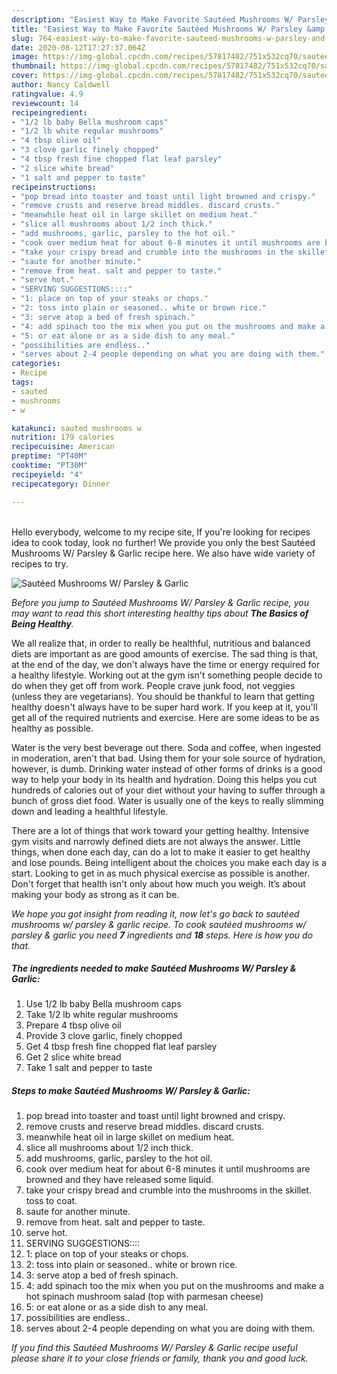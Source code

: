 ```yaml
---
description: "Easiest Way to Make Favorite Sautéed Mushrooms W/ Parsley &amp;amp; Garlic"
title: "Easiest Way to Make Favorite Sautéed Mushrooms W/ Parsley &amp;amp; Garlic"
slug: 764-easiest-way-to-make-favorite-sauteed-mushrooms-w-parsley-and-amp-garlic
date: 2020-08-12T17:27:37.064Z
image: https://img-global.cpcdn.com/recipes/57817482/751x532cq70/sauteed-mushrooms-w-parsley-garlic-recipe-main-photo.jpg
thumbnail: https://img-global.cpcdn.com/recipes/57817482/751x532cq70/sauteed-mushrooms-w-parsley-garlic-recipe-main-photo.jpg
cover: https://img-global.cpcdn.com/recipes/57817482/751x532cq70/sauteed-mushrooms-w-parsley-garlic-recipe-main-photo.jpg
author: Nancy Caldwell
ratingvalue: 4.9
reviewcount: 14
recipeingredient:
- "1/2 lb baby Bella mushroom caps"
- "1/2 lb white regular mushrooms"
- "4 tbsp olive oil"
- "3 clove garlic finely chopped"
- "4 tbsp fresh fine chopped flat leaf parsley"
- "2 slice white bread"
- "1 salt and pepper to taste"
recipeinstructions:
- "pop bread into toaster and toast until light browned and crispy."
- "remove crusts and reserve bread middles. discard crusts."
- "meanwhile heat oil in large skillet on medium heat."
- "slice all mushrooms about 1/2 inch thick."
- "add mushrooms, garlic, parsley to the hot oil."
- "cook over medium heat for about 6-8 minutes it until mushrooms are browned and they have released some liquid."
- "take your crispy bread and crumble into the mushrooms in the skillet. toss to coat."
- "saute for another minute."
- "remove from heat. salt and pepper to taste."
- "serve hot."
- "SERVING SUGGESTIONS::::"
- "1: place on top of your steaks or chops."
- "2: toss into plain or seasoned.. white or brown rice."
- "3: serve atop a bed of fresh spinach."
- "4: add spinach too the mix when you put on the mushrooms and make a hot spinach mushroom salad (top with parmesan cheese)"
- "5: or eat alone or as a side dish to any meal."
- "possibilities are endless.."
- "serves about 2-4 people depending on what you are doing with them."
categories:
- Recipe
tags:
- sauted
- mushrooms
- w

katakunci: sauted mushrooms w 
nutrition: 179 calories
recipecuisine: American
preptime: "PT40M"
cooktime: "PT30M"
recipeyield: "4"
recipecategory: Dinner

---
```

<br>
Hello everybody, welcome to my recipe site, If you're looking for recipes idea to cook today, look no further! We provide you only the best Sautéed Mushrooms W/ Parsley &amp; Garlic recipe here. We also have wide variety of recipes to try.
<br>


![Sautéed Mushrooms W/ Parsley &amp; Garlic](https://img-global.cpcdn.com/recipes/57817482/751x532cq70/sauteed-mushrooms-w-parsley-garlic-recipe-main-photo.jpg)

<i>Before you jump to Sautéed Mushrooms W/ Parsley &amp; Garlic recipe, you may want to read this short interesting healthy tips about <strong>The Basics of Being Healthy</strong>.</i>

We all realize that, in order to really be healthful, nutritious and balanced diets are important as are good amounts of exercise. The sad thing is that, at the end of the day, we don't always have the time or energy required for a healthy lifestyle. Working out at the gym isn't something people decide to do when they get off from work. People crave junk food, not veggies (unless they are vegetarians). You should be thankful to learn that getting healthy doesn't always have to be super hard work. If you keep at it, you'll get all of the required nutrients and exercise. Here are some ideas to be as healthy as possible.

Water is the very best beverage out there. Soda and coffee, when ingested in moderation, aren't that bad. Using them for your sole source of hydration, however, is dumb. Drinking water instead of other forms of drinks is a good way to help your body in its health and hydration. Doing this helps you cut hundreds of calories out of your diet without your having to suffer through a bunch of gross diet food. Water is usually one of the keys to really slimming down and leading a healthful lifestyle.

There are a lot of things that work toward your getting healthy. Intensive gym visits and narrowly defined diets are not always the answer. Little things, when done each day, can do a lot to make it easier to get healthy and lose pounds. Being intelligent about the choices you make each day is a start. Looking to get in as much physical exercise as possible is another. Don't forget that health isn't only about how much you weigh. It’s about making your body as strong as it can be. 


<i>We hope you got insight from reading it, now let's go back to sautéed mushrooms w/ parsley &amp; garlic recipe. To cook sautéed mushrooms w/ parsley &amp; garlic you need <strong>7</strong> ingredients and <strong>18</strong> steps. Here is how you do that.
</i>

##### The ingredients needed to make Sautéed Mushrooms W/ Parsley &amp; Garlic:

1. Use 1/2 lb baby Bella mushroom caps
1. Take 1/2 lb white regular mushrooms
1. Prepare 4 tbsp olive oil
1. Provide 3 clove garlic, finely chopped
1. Get 4 tbsp fresh fine chopped flat leaf parsley
1. Get 2 slice white bread
1. Take 1 salt and pepper to taste


##### Steps to make Sautéed Mushrooms W/ Parsley &amp; Garlic:

1. pop bread into toaster and toast until light browned and crispy.
1. remove crusts and reserve bread middles. discard crusts.
1. meanwhile heat oil in large skillet on medium heat.
1. slice all mushrooms about 1/2 inch thick.
1. add mushrooms, garlic, parsley to the hot oil.
1. cook over medium heat for about 6-8 minutes it until mushrooms are browned and they have released some liquid.
1. take your crispy bread and crumble into the mushrooms in the skillet. toss to coat.
1. saute for another minute.
1. remove from heat. salt and pepper to taste.
1. serve hot.
1. SERVING SUGGESTIONS::::
1. 1: place on top of your steaks or chops.
1. 2: toss into plain or seasoned.. white or brown rice.
1. 3: serve atop a bed of fresh spinach.
1. 4: add spinach too the mix when you put on the mushrooms and make a hot spinach mushroom salad (top with parmesan cheese)
1. 5: or eat alone or as a side dish to any meal.
1. possibilities are endless..
1. serves about 2-4 people depending on what you are doing with them.


<i>If you find this Sautéed Mushrooms W/ Parsley &amp; Garlic recipe useful please share it to your close friends or family, thank you and good luck.</i>
